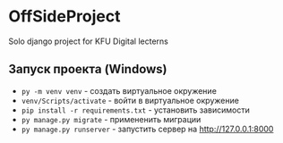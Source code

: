 # OffSideProject
Solo django project for KFU Digital lecterns

## Запуск проекта (Windows)
- `py -m venv venv` - создать виртуальное окружение
- `venv/Scripts/activate` - войти в виртуальное окружение
- `pip install -r requirements.txt` - установить зависимости
- `py manage.py migrate` - примененить миграции
- `py manage.py runserver` - запустить сервер на http://127.0.0.1:8000
